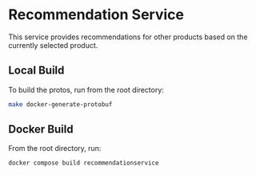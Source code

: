 # Recommendation Service

This service provides recommendations for other products based on the currently
selected product.

## Local Build

To build the protos, run from the root directory:

```sh
make docker-generate-protobuf
```

## Docker Build

From the root directory, run:

```sh
docker compose build recommendationservice
```
